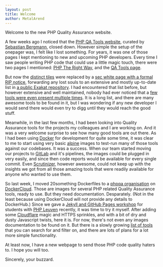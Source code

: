```yaml
---
layout: post
title: Welcome
author: MetalArend
---
```


Welcome to the new PHP Quality Assurance website.

<!--more-->

A few weeks ago I noticed that the [PHP QA Tools website](http://phpqatools.org/),
curated by [Sebastian Bergmann](https://sebastian-bergmann.de/), closed down.
However simple the setup of the onepager was, I felt like I lost something.
For years, it was one of those pages I kept mentioning to new and upcoming PHP developers.
Every time I saw people writing PHP code that could use a little magic touch, there were two pages I mentioned:
[PHP The Right Way](http://www.phptherightway.com/), and the [QA Tools page](http://phpqatools.org/).

But now the [distinct tiles](https://web.archive.org/web/20161107075017/http://phpqatools.org:80/)
were replaced by a [sec white page with a formal RIP notice](http://phpqatools.org/),
forwarding any lost souls to an extensive and mostly up-to-date list
in [a public Exakat repository](https://github.com/exakat/php-static-analysis-tools).
I had encountered that list before, but however extensive and well maintained,
nobody had ever noticed that a [few tools were even present multiple times](https://github.com/exakat/php-static-analysis-tools/issues/15).
It is a long list, and there are many awesome tools to be found in it,
but I was wondering if any new developer I would send there would even try to digg until they would reach the good stuff.

Meanwhile, in the last few months, I had been looking into Quality Assurance tools for the projects
my colleagues and I are working on. And it was a very welcome surprise to see how many good tools are out there.
As I had been using [Docker](https://www.docker.com/) for development for quite some time, it was clear to me
to start using very basic [alpine](https://alpinelinux.org/) images to test-run many of those tools against our codebases.
It was a success.
When our team started moving our projects to [GitLab](https://gitlab.com/) and it's pipelines,
the images could be plugged in very easily, and since then code reports would be available for every single commit.
Even [Scrutinizer](https://scrutinizer-ci.com/), however awesome, could not keep up with the insights we got
from all those amazing tools that were readily available for anyone who wanted to use them.

So last week, I moved 20something Dockerfiles to a [phpqa organisation](https://hub.docker.com/u/phpqa/)
on [DockerCloud](https://cloud.docker.com/). Those are images for several PHP related Quality Assurance tools,
ready to use. But they need documentation. Desparately.
(Not in the least because using DockerCloud will not provide any details to DockerHub.)
Since we gave a [Jekyll and GitHub Pages workshop](https://www.slideshare.net/christophevg/git-hub-pages-69001172)
for students with [PHP Leuven](https://www.meetup.com/PHP-Leuven-Web-Innovation-Group/) recently,
it was time to try it myself. After adding some [Cloudflare](https://www.cloudflare.com/) magic and HTTPS sprinkles,
and with a bit of dry and dusty Javascript twists, here it is.
For now, there's not even any images documentation to be found on it.
But there is a slowly growing [list of tools](https://phpqa.io/index.html) that you can search for and filter on,
and there are lots of plans for a lot more simple functionality.

At least now, I have a new webpage to send those PHP code quality haters to. I hope you will too.

Sincerely,
your buzzard.

